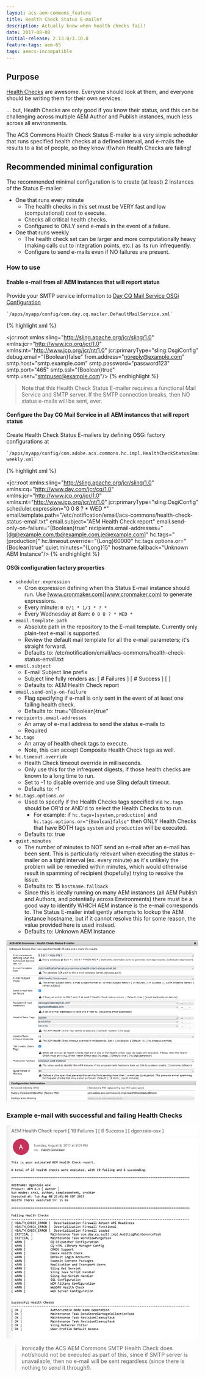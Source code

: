 ```yaml
---
layout: acs-aem-commons_feature
title: Health Check Status E-mailer
description: Actually know when health checks fail!
date: 2017-08-08
initial-release: 2.13.0/3.10.0
feature-tags: aem-65
tags: aemcs-incompatible
---
```


## Purpose

[Health Checks](https://docs.adobe.com/docs/en/aem/6-3/administer/operations/operations-dashboard.html#Health%20Checks) are awesome. Everyone should look at them, and everyone should be writing them for their own services.

... but, Health Checks are only good if you know their status, and this can be challenging across multiple AEM Author and Publish instances, much less across all environments.

The ACS Commons Health Check Status E-mailer is a very simple scheduler that runs specified health checks at a defined interval, and e-mails the results to a list of people, so they know if/when Health Checks are failing!
 
## Recommended minimal configuration

The recommended minimal configuration is to create (at least) 2 instances of the Status E-mailer:

* One that runs every minute
    * The health checks in this set must be VERY fast and low (computational) cost to execute.
    * Checks all critical health checks.
    * Configured to ONLY send e-mails in the event of a failure.
* One that runs weekly 
    * The health check set can be larger and more computationally heavy (making calls out to integration points, etc.) as its run infrequently.
    * Configure to send e-mails even if NO failures are present.
     
   
### How to use

#### Enable e-mail from all AEM instances that will report status

Provide your SMTP service information to [Day CQ Mail Service OSGi Configuration](http://localhost:4502/system/console/configMgr/com.day.cq.mailer.DefaultMailService)

    `/apps/myapp/config/com.day.cq.mailer.DefaultMailService.xml`

{% highlight xml %}
<?xml version="1.0" encoding="UTF-8"?>
<jcr:root xmlns:sling="http://sling.apache.org/jcr/sling/1.0" xmlns:jcr="http://www.jcp.org/jcr/1.0" xmlns:nt="http://www.jcp.org/jcr/nt/1.0"
          jcr:primaryType="sling:OsgiConfig"
          debug.email="{Boolean}false"
          from.address="noreply@example.com"
          smtp.host="smtp.example.com"
          smtp.password="password123"
          smtp.port="465"
          smtp.ssl="{Boolean}true"
          smtp.user="smtpuser@example.com"/>
{% endhighlight %}

> Note that this Health Check Status E-mailer requires a functional Mail Service and SMTP server. If the SMTP connection breaks, then NO status e-mails will be sent, ever.

#### Configure the Day CQ Mail Service in all AEM instances that will report status

Create Health Check Status E-mailers by defining OSGi factory configurations at 

    `/apps/myapp/config/com.adobe.acs.commons.hc.impl.HealthCheckStatusEmailer-weekly.xml`

{% highlight xml %}
<?xml version="1.0" encoding="UTF-8"?>
<jcr:root xmlns:sling="http://sling.apache.org/jcr/sling/1.0" xmlns:cq="http://www.day.com/jcr/cq/1.0" xmlns:jcr="http://www.jcp.org/jcr/1.0" xmlns:nt="http://www.jcp.org/jcr/nt/1.0"
    jcr:primaryType="sling:OsgiConfig"
    scheduler.expression="0 0 8 ? * WED *"
    email.template.path="/etc/notification/email/acs-commons/health-check-status-email.txt"
    email.subject="AEM Health Check report"
    email.send-only-on-failure="{Boolean}true"
    recipients.email-addresses="[dg@example.com,tb@example.com,je@example.com]"
    hc.tags="[production]"
    hc.timeout.override="{Long}60000"
    hc.tags.options.or="{Boolean}true"
    quiet.minutes="{Long}15"
    hostname.fallback="Unknown AEM Instance"/>
{% endhighlight %}

#### OSGi configuration factory properties

* `scheduler.expression` 
    * Cron expression defining when this Status E-mail instance should run. Use [www.cronmaker.com](www.cronmaker.com) to generate expressions.
    * Every minute: `0 0/1 * 1/1 * ? *`
    * Every Wednesday at 8am: `0 0 8 ? * WED *` 
* `email.template.path`
    * Absolute path in the repository to the E-mail template. Currently only plain-text e-mail is supported.
    * Review the default mail template for all the e-mail parameters; it's straight forward.
    * Defaults to: /etc/notification/email/acs-commons/health-check-status-email.txt
*  `email.subject`
    * E-mail Subject line prefix
    * Subject line fully renders as: <This value> [ # Failures ] [ # Success ] [ <AEM Instance Name> ] 
    * Defaults to: AEM Health Check report
 * `email.send-only-on-failure`
   * Flag specifying if e-mail is only sent in the event of at least one failing health check. 
   * Defaults to: true="{Boolean}true"  
 * `recipients.email-addresses`
    * An array of e-mail address to send the status e-mails to
    * Required
* `hc.tags`
    * An array of health check tags to execute. 
    * Note, this can accept Composite Health Check tags as well.
* `hc.timeout.override`
    * Health Check timeout override in milliseconds.
    * Only use this for the infrequent digests, if those health checks are known to a long time to run.
    * Set to -1 to disable override and use Sling default timeout.
    * Defaults to: -1
* `hc.tags.options.or`
    * Used to specify if the Health Checks tags specified via `hc.tags` should be OR'd or AND'd to select the Health Checks to to run.
        * For example: if `hc.tags=[system,production]` and `hc.tags.options.or="{Boolean}false"` then ONLY Health Checks that have BOTH tags `system` and `production` will be executed.
    * Defaults to: true
* `quiet.minutes`
    * The number of minutes to NOT send an e-mail after an e-mail has been sent. 
      This is particularly relevant when executing the status e-mailer on a tight interval (ex. every minute) as it's unlikely the problem will be remedied within minutes, which would otherwise result in spamming of recipient (hopefully) trying to resolve the issue.
    * Defaults to: 15
  `hostname.fallback`
    * Since this is ideally running on many AEM instances (all AEM Publish and Authors, and potentially across Environments) 
    there must be a good way to identify WHICH AEM instance is the e-mail corresponds to. 
    The Status E-mailer intelligently attempts to lookup the AEM instance hostname, but if it cannot resolve this for some reason, the value provided here is used instead.
    * Defaults to: Unknown AEM Instance

![Health Check Status E-mailer OSGi Configuration](images/osgi-config.png)


### Example e-mail with successful and failing Health Checks

![Health Check Status E-mailer - Sample E-mail](images/email.png)


> Ironically the ACS AEM Commons SMTP Health Check does not/should not be executed as part of this, since if SMTP server is unavailable, then no e-mail will be sent regardless (since there is nothing to send it through!). 
